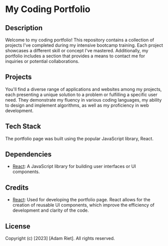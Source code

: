 # My Coding Portfolio

## Description

Welcome to my coding portfolio! This repository contains a collection of projects I've completed during my intensive bootcamp training. Each project showcases a different skill or concept I've mastered. Additionally, my portfolio includes a section that provides a means to contact me for inquiries or potential collaborations.

## Projects

You'll find a diverse range of applications and websites among my projects, each presenting a unique solution to a problem or fulfilling a specific user need. They demonstrate my fluency in various coding languages, my ability to design and implement algorithms, as well as my proficiency in web development.

## Tech Stack

The portfolio page was built using the popular JavaScript library, React.

## Dependencies

- [React](https://reactjs.org/): A JavaScript library for building user interfaces or UI components.

## Credits

- [React](https://reactjs.org/): Used for developing the portfolio page. React allows for the creation of reusable UI components, which improve the efficiency of development and clarity of the code.

## License

Copyright (c) [2023] [Adam Riet]. All rights reserved.